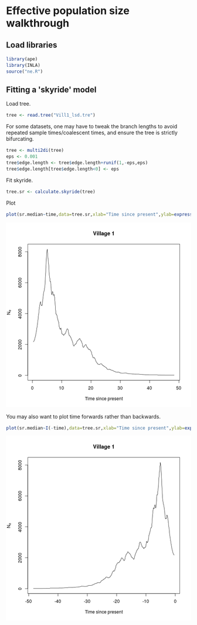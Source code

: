 # Effective population size walkthrough



## Load libraries


```r
library(ape)
library(INLA)
source("ne.R")
```

## Fitting a 'skyride' model

Load tree.


```r
tree <- read.tree("Vill1_lsd.tre")
```

For some datasets, one may have to tweak the branch lengths to avoid repeated sample times/coalescent times, and ensure the tree is strictly bifurcating.


```r
tree <- multi2di(tree)
eps <- 0.001
tree$edge.length <- tree$edge.length+runif(1,-eps,eps)
tree$edge.length[tree$edge.length<0] <- eps
```

Fit skyride.


```r
tree.sr <- calculate.skyride(tree)
```

Plot


```r
plot(sr.median~time,data=tree.sr,xlab="Time since present",ylab=expression(N[e]),type="l",main="Village 1")
```

![plot of chunk unnamed-chunk-6](figure/unnamed-chunk-6-1.png) 

You may also want to plot time forwards rather than backwards.


```r
plot(sr.median~I(-time),data=tree.sr,xlab="Time since present",ylab=expression(N[e]),type="l",main="Village 1")
```

![plot of chunk unnamed-chunk-7](figure/unnamed-chunk-7-1.png) 

